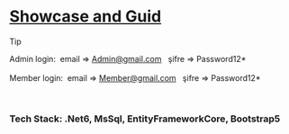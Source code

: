 # [Showcase and Guid](https://www.youtube.com/watch?v=ZojDNJhmgcQ)

> [!TIP]
> Admin login:&nbsp; email => Admin@gmail.com &nbsp; şifre => Password12* <br>
><br>
> Member login:&nbsp; email => Member@gmail.com &nbsp; şifre => Password12*

<br>

### Tech Stack: .Net6, MsSql, EntityFrameworkCore, Bootstrap5
